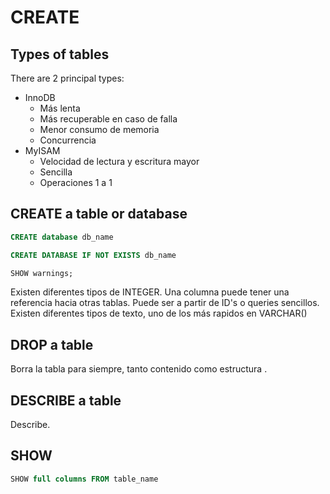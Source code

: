 # CREATE

## Types of tables

There are 2 principal types:

- InnoDB
    - Más lenta
    - Más recuperable en caso de falla
    - Menor consumo de memoria
    - Concurrencia
- MyISAM
    - Velocidad de lectura y escritura mayor
    - Sencilla
    - Operaciones 1 a 1

## CREATE a table or database

```sql
CREATE database db_name
```

```sql
CREATE DATABASE IF NOT EXISTS db_name
```

```sql
SHOW warnings;
```

Existen diferentes tipos de INTEGER.
Una columna puede tener una referencia hacia otras tablas. Puede ser a partir de ID's o queries sencillos.
Existen diferentes tipos de texto, uno de los más rapidos en VARCHAR()

## DROP a table

Borra la tabla para siempre, tanto contenido como estructura .

## DESCRIBE a table

Describe.

## SHOW

```sql
SHOW full columns FROM table_name
```
